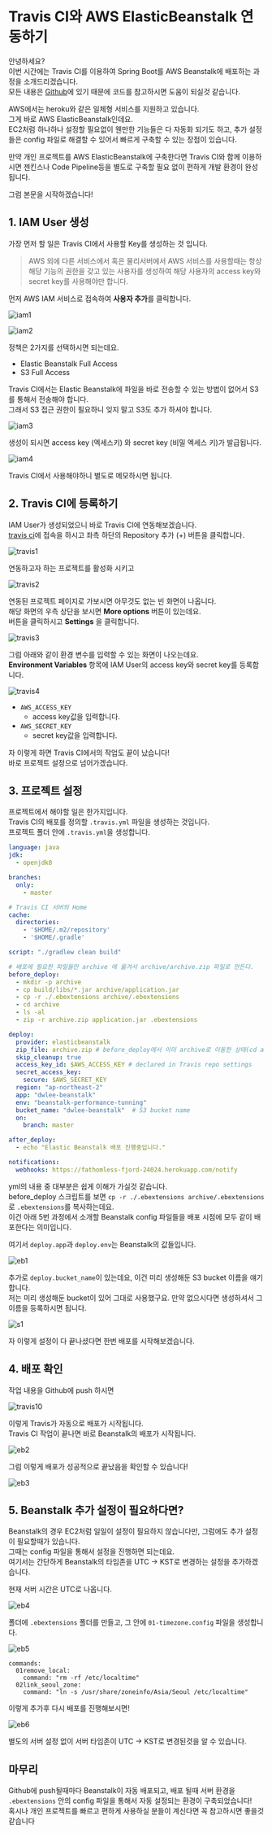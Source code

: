# Travis CI와 AWS ElasticBeanstalk 연동하기

안녕하세요?  
이번 시간에는 Travis CI를 이용하여 Spring Boot를 AWS Beanstalk에 배포하는 과정을 소개드리겠습니다.  
모든 내용은 [Github](https://github.com/jojoldu/aws-beanstalk-tunning)에 있기 때문에 코드를 참고하시면 도움이 되실것 같습니다.  
  
AWS에서는 heroku와 같은 일체형 서비스를 지원하고 있습니다.  
그게 바로 AWS ElasticBeanstalk인데요.  
EC2처럼 하나하나 설정할 필요없이 웬만한 기능들은 다 자동화 되기도 하고, 추가 설정들은 config 파일로 해결할 수 있어서 빠르게 구축할 수 있는 장점이 있습니다.  
  
만약 개인 프로젝트를 AWS ElasticBeanstalk에 구축한다면 Travis CI와 함께 이용하시면 젠킨스나 Code Pipeline등을 별도로 구축할 필요 없이 편하게 개발 환경이 완성됩니다.  
  
그럼 본문을 시작하겠습니다!

## 1. IAM User 생성

가장 먼저 할 일은 Travis CI에서 사용할 Key를 생성하는 것 입니다.  

> AWS 외에 다른 서비스에서 혹은 물리서버에서 AWS 서비스를 사용할때는 항상 해당 기능의 권한을 갖고 있는 사용자를 생성하여 해당 사용자의 access key와 secret key를 사용해야만 합니다.

먼저 AWS IAM 서비스로 접속하여 **사용자 추가**를 클릭합니다.

![iam1](./images/iam1.png)

![iam2](./images/iam2.png)

정책은 2가지를 선택하시면 되는데요.

* Elastic Beanstalk Full Access
* S3 Full Access

Travis CI에서는 Elastic Beanstalk에 파일을 바로 전송할 수 있는 방법이 없어서 S3를 통해서 전송해야 합니다.  
그래서 S3 접근 권한이 필요하니 잊지 말고 S3도 추가 하셔야 합니다.

![iam3](./images/iam3.png)

생성이 되시면 access key (엑세스키) 와 secret key (비밀 엑세스 키)가 발급됩니다.

![iam4](./images/iam4.png)

Travis CI에서 사용해야하니 별도로 메모하시면 됩니다.

## 2. Travis CI에 등록하기  

IAM User가 생성되었으니 바로 Travis CI에 연동해보겠습니다.  
[travis ci](https://travis-ci.org/)에 접속을 하시고 좌측 하단의 Repository 추가 (+) 버튼을 클릭합니다.

![travis1](./images/travis1.png)

연동하고자 하는 프로젝트를 활성화 시키고

![travis2](./images/travis2.png)

연동된 프로젝트 페이지로 가보시면 아무것도 없는 빈 화면이 나옵니다.  
해당 화면의 우측 상단을 보시면 **More options** 버튼이 있는데요.  
버튼을 클릭하시고 **Settings** 을 클릭합니다.

![travis3](./images/travis3.png)

그럼 아래와 같이 환경 변수를 입력할 수 있는 화면이 나오는데요.  
**Environment Variables** 항목에 IAM User의 access key와 secret key를 등록합니다.

![travis4](./images/travis4.png)

* ```AWS_ACCESS_KEY```
    * access key값을 입력합니다.
* ```AWS_SECRET_KEY```
    * secret key값을 입력합니다.

자 이렇게 하면 Travis CI에서의 작업도 끝이 났습니다!  
바로 프로젝트 설정으로 넘어가겠습니다.

## 3. 프로젝트 설정

프로젝트에서 해야할 일은 한가지입니다.  
Travis CI의 배포를 정의할 ```.travis.yml``` 파일을 생성하는 것입니다.  
프로젝트 폴더 안에 ```.travis.yml```을 생성합니다.

```yaml
language: java
jdk:
  - openjdk8

branches:
  only:
    - master

# Travis CI 서버의 Home
cache:
  directories:
    - '$HOME/.m2/repository'
    - '$HOME/.gradle'

script: "./gradlew clean build"

# 배포에 필요한 파일들만 archive 에 옮겨서 archive/archive.zip 파일로 만든다.
before_deploy:
  - mkdir -p archive
  - cp build/libs/*.jar archive/application.jar
  - cp -r ./.ebextensions archive/.ebextensions
  - cd archive
  - ls -al
  - zip -r archive.zip application.jar .ebextensions

deploy:
  provider: elasticbeanstalk
  zip_file: archive.zip # before_deploy에서 이미 archive로 이동한 상태(cd archive)라 현재 위치에서 archive.zip 전송
  skip_cleanup: true
  access_key_id: $AWS_ACCESS_KEY # declared in Travis repo settings
  secret_access_key:
    secure: $AWS_SECRET_KEY
  region: "ap-northeast-2"
  app: "dwlee-beanstalk"
  env: "beanstalk-performance-tunning"
  bucket_name: "dwlee-beanstalk"  # S3 bucket name
  on:
    branch: master

after_deploy:
  - echo "Elastic Beanstalk 배포 진행중입니다."

notifications:
  webhooks: https://fathomless-fjord-24024.herokuapp.com/notify

```

yml의 내용 중 대부분은 쉽게 이해가 가실것 같습니다.  
before_deploy 스크립트를 보면 ```cp -r ./.ebextensions archive/.ebextensions```로 ```.ebextensions```를 복사하는데요.  
이건 아래 5번 과정에서 소개할 Beanstalk config 파일들을 배포 시점에 모두 같이 배포한다는 의미입니다.  

여기서 ```deploy.app```과 ```deploy.env```는 Beanstalk의 값들입니다.

![eb1](./images/eb1.png)

추가로 ```deploy.bucket_name```이 있는데요, 이건 미리 생성해둔 S3 bucket 이름을 얘기합니다.  
저는 미리 생성해둔 bucket이 있어 그대로 사용했구요. 만약 없으시다면 생성하셔서 그 이름을 등록하시면 됩니다.

![s1](./images/s1.png)

자 이렇게 설정이 다 끝나셨다면 한번 배포를 시작해보겠습니다.

## 4. 배포 확인

작업 내용을 Github에 push 하시면

![travis10](./images/travis10.png)

이렇게 Travis가 자동으로 배포가 시작됩니다.  
Travis CI 작업이 끝나면 바로 Beanstalk의 배포가 시작됩니다.

![eb2](./images/eb2.png)

그럼 이렇게 배포가 성공적으로 끝났음을 확인할 수 있습니다!

![eb3](./images/eb3.png)

## 5. Beanstalk 추가 설정이 필요하다면?

Beanstalk의 경우 EC2처럼 일일이 설정이 필요하지 않습니다만, 그럼에도 추가 설정이 필요할때가 있습니다.  
그때는 config 파일을 통해서 설정을 진행하면 되는데요.  
여기서는 간단하게 Beanstalk의 타임존을 UTC -> KST로 변경하는 설정을 추가하겠습니다.  
  
현재 서버 시간은 UTC로 나옵니다.

![eb4](./images/eb4.png)

폴더에 ```.ebextensions``` 폴더를 만들고, 그 안에 ```01-timezone.config``` 파일을 생성합니다.

![eb5](./images/eb5.png)

```
commands:
  01remove_local:
    command: "rm -rf /etc/localtime"
  02link_seoul_zone:
    command: "ln -s /usr/share/zoneinfo/Asia/Seoul /etc/localtime"
```

이렇게 추가후 다시 배포를 진행해보시면!

![eb6](./images/eb6.png)

별도의 서버 설정 없이 서버 타임존이 UTC -> KST로 변경된것을 알 수 있습니다.

## 마무리

Github에 push될때마다 Beanstalk이 자동 배포되고, 배포 될때 서버 환경을 ```.ebextensions``` 안의 config 파일을 통해서 자동 설정되는 환경이 구축되었습니다!  
혹시나 개인 프로젝트를 빠르고 편하게 사용하실 분들이 계신다면 꼭 참고하시면 좋을것 같습니다



